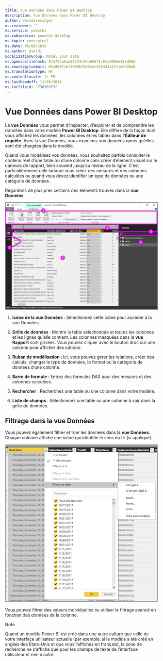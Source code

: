 ```yaml
---
title: Vue Données dans Power BI Desktop
description: Vue Données dans Power BI Desktop
author: davidiseminger
ms.reviewer: ''
ms.service: powerbi
ms.subservice: powerbi-desktop
ms.topic: conceptual
ms.date: 05/08/2019
ms.author: davidi
LocalizationGroup: Model your data
ms.openlocfilehash: 87a72ba5ac69334c04e65871c81a9006e183d88d
ms.sourcegitcommit: 64c860fcbf2969bf089cec358331a1fc1e0d39a8
ms.translationtype: HT
ms.contentlocale: fr-FR
ms.lasthandoff: 11/09/2019
ms.locfileid: "73876373"
---
```

# <a name="data-view-in-power-bi-desktop"></a>Vue Données dans Power BI Desktop
La **vue Données** vous permet d’inspecter, d’explorer et de comprendre les données dans votre modèle **Power BI Desktop**. Elle diffère de la façon dont vous affichez les données, les colonnes et les tables dans **l’Éditeur de requête**. Avec la vue Données, vous examinez vos données *après* qu’elles sont été chargées dans le modèle.

Quand vous modélisez vos données, vous souhaitez parfois consulter le contenu réel d’une table ou d’une colonne sans créer d’élément visuel sur le canevas de rapport, bien souvent jusqu’au niveau de la ligne. C’est particulièrement utile lorsque vous créez des mesures et des colonnes calculées ou quand vous devez identifier un type de données ou une catégorie de données.

Regardons de plus près certains des éléments trouvés dans la **vue Données**.

![Vue Données dans Power BI Desktop](media/desktop-data-view/dataview_fullscreen.png)

1. **Icône de la vue Données** : Sélectionnez cette icône pour accéder à la vue Données.

2. **Grille de données** : Montre la table sélectionnée et toutes les colonnes et les lignes qu’elle contient. Les colonnes masquées dans la **vue Rapport** sont grisées. Vous pouvez cliquer avec le bouton droit sur une colonne pour afficher des options.

3. **Ruban de modélisation** : Ici, vous pouvez gérer les relations, créer des calculs, changer le type de données, le format ou la catégorie de données d’une colonne.

4. **Barre de formule** : Entrez des formules DAX pour des mesures et des colonnes calculées.

5. **Rechercher** : Recherchez une table ou une colonne dans votre modèle.

6. **Liste de champs** : Sélectionnez une table ou une colonne à voir dans la grille de données.

## <a name="filtering-in-data-view"></a>Filtrage dans la vue Données

Vous pouvez également filtrer et trier les données dans la **vue Données**. Chaque colonne affiche une icône qui identifie le sens du tri (si appliqué).

![Trier et filtrer dans la vue Données dans Power BI Desktop](media/desktop-data-view/dataview_sort-and-filter.png)

Vous pouvez filtrer des valeurs individuelles ou utiliser le filtrage avancé en fonction des données de la colonne. 

> [!NOTE]
> Quand un modèle Power BI est créé dans une autre culture que celle de votre interface utilisateur actuelle (par exemple, si le modèle a été créé en anglais des États-Unis et que vous l’affichez en français), la zone de recherche ne s’affiche que pour les champs de texte de l’interface utilisateur et rien d’autre.
